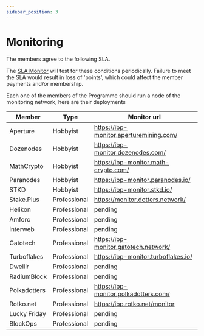 ```yaml
---
sidebar_position: 3
---
```


# Monitoring

The members agree to the following SLA.

The [SLA Monitor](https://github.com/dotsama-ibp/dotsama-ibp/tree/main/monitor) will test for these conditions periodically. Failure to meet the SLA would result in loss of 'points', which could affect the member payments and/or membership.

Each one of the members of the Programme should run a node of the monitoring network, here are their deployments

| Member       | Type         | Monitor url                             |
| ------------ | ------------ | --------------------------------------- |
| Aperture     | Hobbyist     | https://ibp-monitor.aperturemining.com/ |
| Dozenodes    | Hobbyist     | https://ibp-monitor.dozenodes.com/      |
| MathCrypto   | Hobbyist     | https://ibp-monitor.math-crypto.com/    |
| Paranodes    | Hobbyist     | https://ibp-monitor.paranodes.io/       |
| STKD         | Hobbyist     | https://ibp-monitor.stkd.io/            |
| Stake.Plus   | Professional | https://monitor.dotters.network/        |
| Helikon      | Professional | pending                                 |
| Amforc       | Professional | pending                                 |
| interweb     | Professional | pending                                 |
| Gatotech     | Professional | https://ibp-monitor.gatotech.network/   |
| Turboflakes  | Professional | https://ibp-monitor.turboflakes.io/     |
| Dwellir      | Professional | pending                                 |
| RadiumBlock  | Professional | pending                                 |
| Polkadotters | Professional | https://ibp-monitor.polkadotters.com/   |
| Rotko.net    | Professional | https://ibp.rotko.net/monitor           |
| Lucky Friday | Professional | pending                                 |
| BlockOps     | Professional | pending                                 |

